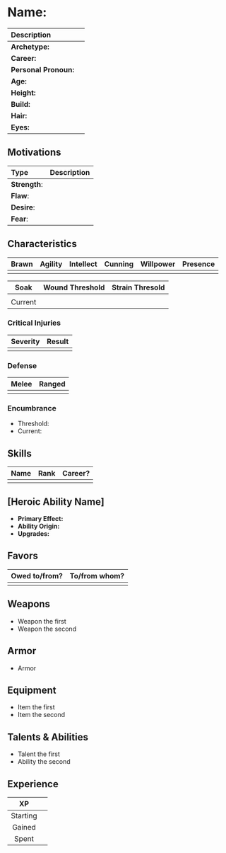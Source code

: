# Name:
| Description | |
| :-- | :--
| **Archetype:** | 
| **Career:** |
| **Personal Pronoun:** |
| **Age:** |
| **Height:** | 
| **Build:** | 
| **Hair:** | 
| **Eyes:** |


## Motivations 

| Type | Description |
| :--- | :--- |
| **Strength**: | 
| **Flaw**: | 
| **Desire**: | 
| **Fear**: | 


## Characteristics

| Brawn | Agility | Intellect | Cunning | Willpower | Presence |  
| :---: |  :---:  |   :---:   | :---:   |   :---:   |  :---:   |
|       |         |           |         |           |          |

| Soak  | Wound Threshold | Strain Thresold |
| :---: |      ---:       |       ---:      |
|       |                 |                 |
|Current|                 |                 |

### Critical Injuries

| Severity | Result |
| :--: | :-- |
|  |  |

### Defense
| Melee | Ranged |
| :---:   | :---: |
| | |

### Encumbrance
- Threshold: 
- Current:

## Skills

| Name | Rank | Career? |
| :--- | :---: | :---: |
|      |      |         |

## [Heroic Ability Name]
* **Primary Effect:**
* **Ability Origin:**
* **Upgrades:**

## Favors

| Owed to/from? | To/from whom? |
| :-- | :--
| | |


## Weapons
* Weapon the first
* Weapon the second

## Armor
* Armor

## Equipment
* Item the first
* Item the second

## Talents & Abilities
* Talent the first
* Ability the second


## Experience
| XP       |       |
| :---:    | :---: |
| Starting |       |
| Gained   |       |
| Spent    |       |

